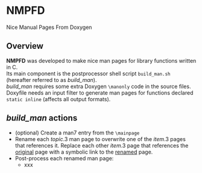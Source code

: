 # NMPFD
Nice Manual Pages From Doxygen
## Overview
**NMPFD** was developed to make nice man pages for library functions written in C.<br>
Its main component is the postprocessor shell script `build_man.sh` (hereafter referred to as *build_man*).<br>
*build_man* requires some extra Doxygen `\manonly` code in the source files.<br>
Doxyfile needs an input filter to generate man pages for functions declared `static inline` (affects all output formats).
## *build_man* actions
+ (optional) Create a man7 entry from the `\mainpage`
+ Rename each *topic*.3 man page to overwrite one of the *item*.3 pages that references it.
Replace each other *item*.3 page that references the <ins>original</ins> page with a symbolic link to the <ins>renamed</ins> page.
+ Post-process each renamed man page:
  + xxx 
